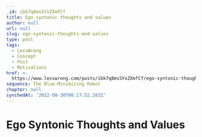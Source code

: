 ```yaml
---
_id: ibk7q8msSYxZXmfCf
title: Ego syntonic thoughts and values
author: null
url: null
slug: ego-syntonic-thoughts-and-values
type: post
tags:
  - LessWrong
  - Concept
  - Post
  - Motivations
href: >-
  https://www.lesswrong.com/posts/ibk7q8msSYxZXmfCf/ego-syntonic-thoughts-and-values
sequence: The Blue-Minimizing Robot
chapter: null
synchedAt: '2022-08-30T08:17:52.283Z'
---
```


# Ego Syntonic Thoughts and Values
